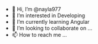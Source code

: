 - 👋 Hi, I’m @nayla977
- 👀 I’m interested in Developing
- 🌱 I’m currently learning Angular
- 💞️ I’m looking to collaborate on ...
- 📫 How to reach me ...

<!---
nayla977/nayla977 is a ✨ special ✨ repository because its `README.md` (this file) appears on your GitHub profile.
You can click the Preview link to take a look at your changes.
--->
